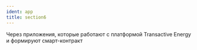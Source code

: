 ```yaml
---
ident: app
title: section6
---
```


Через приложения, которые работают с платформой Transactive Energy и формируют смарт-контракт